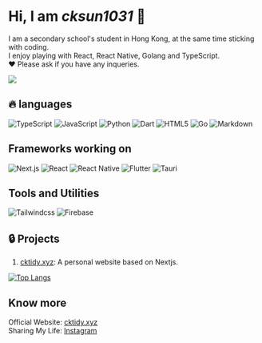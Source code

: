 # Hi, I am **_cksun1031_** :wave:

I am a secondary school's student in Hong Kong, at the same time sticking with coding.\
I enjoy playing with React, React Native, Golang and TypeScript.\
❤ Please ask if you have any inqueries.

![](https://komarev.com/ghpvc/?username=cktsun1031&style=for-the-badge)

## :fire: languages

![TypeScript](https://img.shields.io/badge/typescript-%23007ACC.svg?style=for-the-badge&logo=typescript&logoColor=white)
![JavaScript](https://img.shields.io/badge/JavaScript-323330?style=for-the-badge&logo=javascript&logoColor=F7DF1E)
![Python](https://img.shields.io/badge/python-3670A0?style=for-the-badge&logo=python&logoColor=ffdd54)
![Dart](https://img.shields.io/badge/dart-%230175C2.svg?style=for-the-badge&logo=dart&logoColor=white)
![HTML5](https://img.shields.io/badge/html5-%23E34F26.svg?style=for-the-badge&logo=html5&logoColor=white)
![Go](https://img.shields.io/badge/go-%2300ADD8.svg?style=for-the-badge&logo=go&logoColor=white)
![Markdown](https://img.shields.io/badge/markdown-%23000000.svg?style=for-the-badge&logo=markdown&logoColor=white)

## Frameworks working on

![Next.js](https://img.shields.io/badge/next.js-000000?style=for-the-badge&logo=nextdotjs&logoColor=white)
![React](https://img.shields.io/badge/React-20232A?style=for-the-badge&logo=react&logoColor=61DAFB)
![React Native](https://img.shields.io/badge/React_Native-20232A?style=for-the-badge&logo=react&logoColor=61DAFB)
![Flutter](https://img.shields.io/badge/Flutter-02569B?style=for-the-badge&logo=flutter&logoColor=white)
![Tauri](https://img.shields.io/badge/Tauri-FFC131?style=for-the-badge&logo=Tauri&logoColor=white)

## Tools and Utilities

![Tailwindcss](https://img.shields.io/badge/Tailwind_CSS-38B2AC?style=for-the-badge&logo=tailwind-css&logoColor=white)
![Firebase](https://img.shields.io/badge/firebase-ffca28?style=for-the-badge&logo=firebase&logoColor=black)

## :lock: Projects

1. [cktidy.xyz](https://github.com/cktsun1031/cktidy.xyz): A personal website based on Nextjs.

[![Top Langs](https://github-readme-stats-cktsun1031.vercel.app/api/top-langs/?username=cktsun1031&layout=compact)](https://github.com/anuraghazra/github-readme-stats)

## Know more

Official Website: [cktidy.xyz](cktidy.xyz)\
Sharing My Life: [Instagram](https://www.instagram.com/cktidy.1031)
